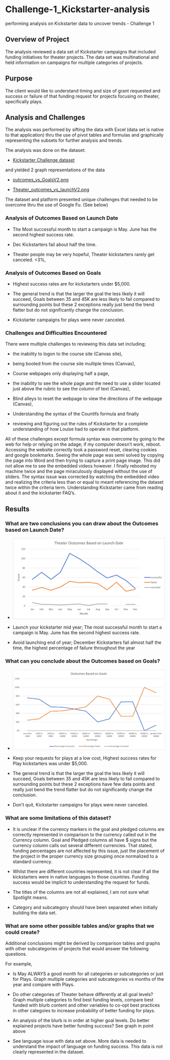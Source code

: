 # Challenge-1_Kickstarter-analysis
performing analysis on Kickstarter data to uncover trends - Challenge 1

## Overview of Project
The analysis reviewed a data set of Kickstarter campaigns that included funding initiatives for theater projects.   The data set was multinational and held information on campaigns for multiple categories of projects.   

## Purpose
The client would like to understand timing and size of grant requested and success or failure of that funding request for projects focusing on theater, specifically plays.

## Analysis and Challenges
The analysis was performed by sifting the data with Excel (data set is native to that application) thru the use of pivot tables and formulas and graphically representing the subsets for further analysis and trends.  

The analysis was done on the dataset:

- [Kickstarter Challenge dataset](https://github.com/SailFish17/Challenge-1_Kickstarter-analysis/blob/main/Kickstarter%20Challenge%20Vupload.xlsx)

and yielded 2 graph representations of the data

- [outcomes_vs_GoalsV2.png](https://github.com/SailFish17/Challenge-1_Kickstarter-analysis/blob/main/Outcomes_vs_GoalsV2.png)

- [Theater_outcomes_vs_launchV2.png](https://github.com/SailFish17/Challenge-1_Kickstarter-analysis/blob/main/Theater_Outcomes_vs_LaunchV2.png)

The dataset and platform presented unique challenges that needed to be overcome thru the use of Google Fu.  (See below)

### Analysis of Outcomes Based on Launch Date
* The Most successful month to start a campaign is May.  June has the second highest success rate.

* Dec Kickstarters fail about half the time.

* Theater people may be very hopeful, Theater kickstarters rarely get canceled. <3%,   

### Analysis of Outcomes Based on Goals
* Highest success rates are for kickstarters under $5,000.

* The general trend is that the larger the goal the less likely it will succeed,  Goals between 35 and 45K are less likely to fail compared to surrounding points but these 2 exceptions really just bend the trend flatter but do not significantly change the conclusion.

* Kickstarter campaigns for plays were never canceled.   

### Challenges and Difficulties Encountered
There were multiple challenges to reviewing this data set including;

- the inability to logon to the course site (Canvas site), 

- being booted from the course site multiple times (Canvas), 

- Course webpages only displaying half a page, 

- the inability to see the whole page and the need to use a slider located just above the rubric to see the column of text (Canvas), 

- Blind alleys to reset the webpage to view the directions of the webpage (Canvas),  

- Understanding the syntax of the Countifs formula and finally 

- reviewing and figuring out the rules of Kickstarter for a complete understanding of how Louise had to operate in that platform.

All of these challenges except formula syntax was overcome by going to the web for help or relying on the adage; if my computer doesn’t work, reboot.  Accessing the website correctly took a password reset, clearing cookies and google bookmarks.  Seeing the whole page was semi solved by copying the page into Word and then trying to capture a print page image.   This did not allow me to see the embedded videos however.  I finally rebooted my machine twice and the page miraculously displayed without the use of sliders.
The syntax issue was corrected by watching the embedded video and realizing the criteria less than or equal to meant referencing the dataset twice within the criteria term.
Understanding Kickstarter came from reading about it and the kickstarter FAQ’s.

## Results
### What are two conclusions you can draw about the Outcomes based on Launch Date?
- ![Theater_outcomes_vs_launchV2.png](https://github.com/SailFish17/Challenge-1_Kickstarter-analysis/blob/main/Theater_Outcomes_vs_LaunchV2.png)

* Launch your kickstarter mid year; The most successful month to start a campaign is May.  June has the second highest success rate.

* Avoid launching end of year; December Kickstarters fail almost half the time, the highest percentage of failure throughout the year

### What can you conclude about the Outcomes based on Goals?
- ![outcomes_vs_GoalsV2.png](https://github.com/SailFish17/Challenge-1_Kickstarter-analysis/blob/main/Outcomes_vs_GoalsV2.png)

* Keep your requests for plays at a low cost, Highest success rates for Play kickstarters was under $5,000.   

* The general trend is that the larger the goal the less likely it will succeed,  Goals between 35 and 45K are less likely to fail compared to surrounding points but these 2 exceptions have few data points and really just bend the trend flatter but do not significantly change the conclusion.

* Don't quit, Kickstarter campaigns for plays were never canceled. 

### What are some limitations of this dataset?
* It is unclear if the currency markers in the goal and pledged columns are correctly represented in comparison to the currency called out in the Currency column.  Goal and Pledged columns all have $ signs but the currency column calls out several different currencies.  That stated, funding percentages are not affected by this issue, just the placement of the project in the proper currency size grouping once normalized to a standard currency.

* Whilst there are different countries represented, it is not clear if all the kickstarters were in native languages to those countries.   Funding success would be implicit to understanding the request for funds.  

* The titles of the columns are not all explained, I am not sure what Spotlight means.

* Category and subcategory should have been separated when initially building the data set.

### What are some other possible tables and/or graphs that we could create?
Additional conclusions might be derived by comparison tables and graphs with other subcategories of projects that would answer the following questions.  

For  example,  
- Is May ALWAYS a good month for all categories or subcategories or just for Plays.  Graph multiple categories and subcategories vs months of the year and compare with Plays.

- Do other categories of Theater behave differently at all goal levels?  Graph multiple categories to find best funding levels, compare best funded with blurb content and other variables to co-opt best practices in other categoies to increase probability of better funding for plays.

- An analysis of the blurb is in order at higher goal levels.   Do better explained projects have better funding success?   See graph in point above 

- See language issue with data set above.  More data is needed to understand the impact of language on funding success.   This data is not clearly represented in the dataset.
